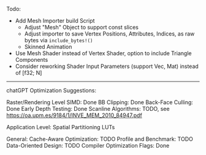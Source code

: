 Todo:
- Add Mesh Importer build Script
  - Adjust "Mesh" Object to support const slices
  - Adjust importer to save Vertex Positions, Attributes, Indices, as raw bytes via `include_bytes!()`
  - Skinned Animation
- Use Mesh Shader instead of Vertex Shader, option to include Triangle Components
- Consider reworking Shader Input Parameters (support Vec, Mat) instead of [f32; N]

---

chatGPT Optimization Suggestions:

Raster/Rendering Level
SIMD: Done
BB Clipping: Done
Back-Face Culling: Done
Early Depth Testing: Done
Scanline Algorithms: TODO, see https://oa.upm.es/9184/1/INVE_MEM_2010_84947.pdf

Application Level:
Spatial Partitioning
LUTs

General:
Cache-Aware Optimization: TODO
Profile and Benchmark: TODO
Data-Oriented Design: TODO
Compiler Optimization Flags: Done
